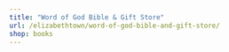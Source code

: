 ```yaml
---
title: "Word of God Bible & Gift Store"
url: /elizabethtown/word-of-god-bible-and-gift-store/
shop: books
---
```

